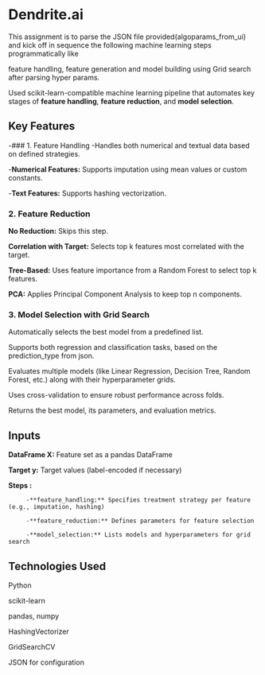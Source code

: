 # Dendrite.ai
This assignment is to parse the JSON file provided(algoparams_from_ui) and kick off in sequence the following machine learning steps programmatically like 

feature handling, feature generation and model building using Grid search after parsing hyper params. 

Used scikit-learn-compatible machine learning pipeline that automates key stages of **feature handling**, **feature reduction**, and **model selection**.
## Key Features
-### 1. Feature Handling
   -Handles both numerical and textual data based on defined strategies. 
   
   -**Numerical Features:** Supports imputation using mean values or custom constants. 
   
   -**Text Features:** Supports hashing vectorization. 
   
### 2. Feature Reduction
   **No Reduction:** Skips this step. 
   
   **Correlation with Target:** Selects top k features most correlated with the target. 
   
   **Tree-Based:** Uses feature importance from a Random Forest to select top k features. 
   
   **PCA:** Applies Principal Component Analysis to keep top n components. 

### 3. Model Selection with Grid Search
   Automatically selects the best model from a predefined list. 
   
   Supports both regression and classification tasks, based on the prediction_type from json. 
   
   Evaluates multiple models (like Linear Regression, Decision Tree, Random Forest, etc.) along with their hyperparameter grids. 
   
   Uses cross-validation to ensure robust performance across folds. 
   
   Returns the best model, its parameters, and evaluation metrics. 

## Inputs
   **DataFrame X:** Feature set as a pandas DataFrame 
   
   **Target y:** Target values (label-encoded if necessary) 
   
   **Steps :** 
   
         -**feature_handling:** Specifies treatment strategy per feature (e.g., imputation, hashing) 
         
         -**feature_reduction:** Defines parameters for feature selection 
         
         -**model_selection:** Lists models and hyperparameters for grid search 


## Technologies Used
   Python 
   
   scikit-learn  
   
   pandas, numpy  
   
   HashingVectorizer 
   
   GridSearchCV 
   
   JSON for configuration         
   
